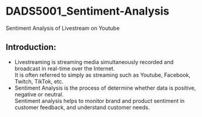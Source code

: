 # DADS5001_Sentiment-Analysis
Sentiment Analysis of Livestream on Youtube

## Introduction: 
* Livestreaming is streaming media simultaneously recorded and broadcast in real-time over the Internet.<br>
It is often referred to simply as streaming such as Youtube, Facebook, Twitch, TikTok, etc.
* Sentiment Analysis is the process of determine whether data is positive, negative or neutral.<br>
Sentiment analysis helps to monitor brand and product sentiment in customer feedback, and understand customer needs.


